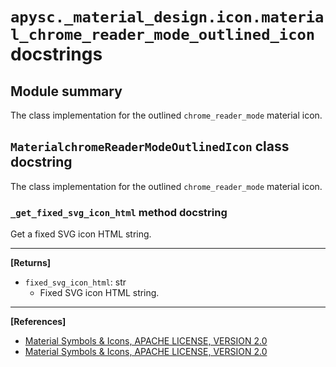 # `apysc._material_design.icon.material_chrome_reader_mode_outlined_icon` docstrings

## Module summary

The class implementation for the outlined `chrome_reader_mode` material icon.

## `MaterialchromeReaderModeOutlinedIcon` class docstring

The class implementation for the outlined `chrome_reader_mode` material icon.

### `_get_fixed_svg_icon_html` method docstring

Get a fixed SVG icon HTML string.<hr>

**[Returns]**

- `fixed_svg_icon_html`: str
  - Fixed SVG icon HTML string.

<hr>

**[References]**

- [Material Symbols & Icons, APACHE LICENSE, VERSION 2.0](https://fonts.google.com/icons?icon.size=24&icon.color=%23e8eaed)
- [Material Symbols & Icons, APACHE LICENSE, VERSION 2.0](https://www.apache.org/licenses/LICENSE-2.0.html)